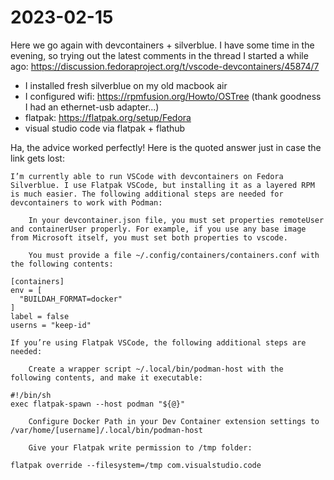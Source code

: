 # 2023-02-15

Here we go again with devcontainers + silverblue. I have some time in the evening, so trying out the latest comments in the thread I started a while ago: https://discussion.fedoraproject.org/t/vscode-devcontainers/45874/7

* I installed fresh silverblue on my old macbook air
* I configured wifi: https://rpmfusion.org/Howto/OSTree (thank goodness I had an ethernet-usb adapter...)
* flatpak: https://flatpak.org/setup/Fedora
* visual studio code via flatpak + flathub

Ha, the advice worked perfectly! Here is the quoted answer just in case the link gets lost:

```
I’m currently able to run VSCode with devcontainers on Fedora Silverblue. I use Flatpak VSCode, but installing it as a layered RPM is much easier. The following additional steps are needed for devcontainers to work with Podman:

    In your devcontainer.json file, you must set properties remoteUser and containerUser properly. For example, if you use any base image from Microsoft itself, you must set both properties to vscode.

    You must provide a file ~/.config/containers/containers.conf with the following contents:

[containers]
env = [
  "BUILDAH_FORMAT=docker"
]
label = false
userns = "keep-id"

If you’re using Flatpak VSCode, the following additional steps are needed:

    Create a wrapper script ~/.local/bin/podman-host with the following contents, and make it executable:

#!/bin/sh
exec flatpak-spawn --host podman "${@}"

    Configure Docker Path in your Dev Container extension settings to /var/home/[username]/.local/bin/podman-host

    Give your Flatpak write permission to /tmp folder:

flatpak override --filesystem=/tmp com.visualstudio.code
```
